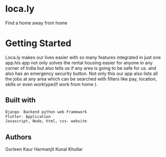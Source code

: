 # loca.ly
Find a home away from home
# Getting Started
Loca.ly makes our lives easier with so many features integrated in just one app.his app not only solves the rental housing easier for anyone in any corner of India but also tells us if any area is going to be safe for us. and also has an emergency security button. Not only this our app also lists all the jobs at any area which can be searched with filters like pay, location, skills or even worktype(if work from home ). 
## Built with
```bash
Django- Backend python web Framework
Flutter- Application
Javascript, Node, html, css- website
```
## Authors
Gurleen Kaur
Harmanjit
Kunal Khullar

